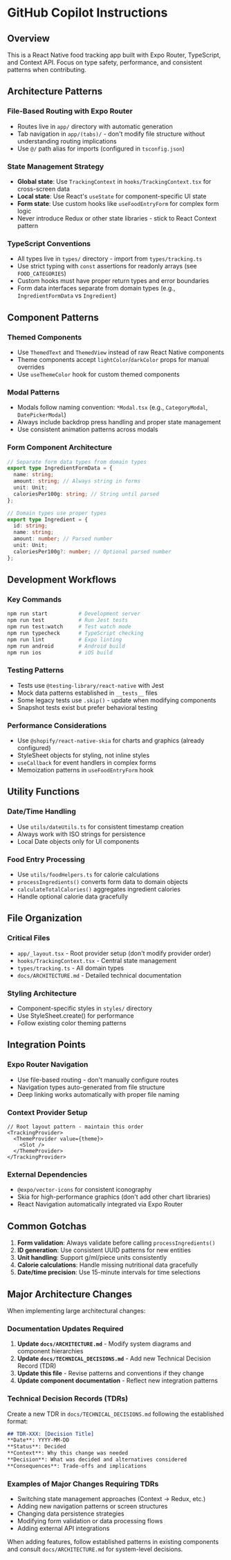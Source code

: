# GitHub Copilot Instructions

## Overview
This is a React Native food tracking app built with Expo Router, TypeScript, and Context API. Focus on type safety, performance, and consistent patterns when contributing.

## Architecture Patterns

### File-Based Routing with Expo Router
- Routes live in `app/` directory with automatic generation
- Tab navigation in `app/(tabs)/` - don't modify file structure without understanding routing implications
- Use `@/` path alias for imports (configured in `tsconfig.json`)

### State Management Strategy
- **Global state**: Use `TrackingContext` in `hooks/TrackingContext.tsx` for cross-screen data
- **Local state**: Use React's `useState` for component-specific UI state
- **Form state**: Use custom hooks like `useFoodEntryForm` for complex form logic
- Never introduce Redux or other state libraries - stick to React Context pattern

### TypeScript Conventions
- All types live in `types/` directory - import from `types/tracking.ts`
- Use strict typing with `const` assertions for readonly arrays (see `FOOD_CATEGORIES`)
- Custom hooks must have proper return types and error boundaries
- Form data interfaces separate from domain types (e.g., `IngredientFormData` vs `Ingredient`)

## Component Patterns

### Themed Components
- Use `ThemedText` and `ThemedView` instead of raw React Native components
- Theme components accept `lightColor`/`darkColor` props for manual overrides
- Use `useThemeColor` hook for custom themed components

### Modal Patterns
- Modals follow naming convention: `*Modal.tsx` (e.g., `CategoryModal`, `DatePickerModal`)
- Always include backdrop press handling and proper state management
- Use consistent animation patterns across modals

### Form Component Architecture
```typescript
// Separate form data types from domain types
export type IngredientFormData = {
  name: string;
  amount: string; // Always string in forms
  unit: Unit;
  caloriesPer100g: string; // String until parsed
};

// Domain types use proper types
export type Ingredient = {
  id: string;
  name: string;
  amount: number; // Parsed number
  unit: Unit;
  caloriesPer100g?: number; // Optional parsed number
};
```

## Development Workflows

### Key Commands
```bash
npm run start          # Development server
npm run test           # Run Jest tests
npm run test:watch     # Test watch mode
npm run typecheck      # TypeScript checking
npm run lint           # Expo linting
npm run android        # Android build
npm run ios            # iOS build
```

### Testing Patterns
- Tests use `@testing-library/react-native` with Jest
- Mock data patterns established in `__tests__` files
- Some legacy tests use `.skip()` - update when modifying components
- Snapshot tests exist but prefer behavioral testing

### Performance Considerations
- Use `@shopify/react-native-skia` for charts and graphics (already configured)
- StyleSheet objects for styling, not inline styles
- `useCallback` for event handlers in complex forms
- Memoization patterns in `useFoodEntryForm` hook

## Utility Functions

### Date/Time Handling
- Use `utils/dateUtils.ts` for consistent timestamp creation
- Always work with ISO strings for persistence
- Local Date objects only for UI components

### Food Entry Processing
- Use `utils/foodHelpers.ts` for calorie calculations
- `processIngredients()` converts form data to domain objects
- `calculateTotalCalories()` aggregates ingredient calories
- Handle optional calorie data gracefully

## File Organization

### Critical Files
- `app/_layout.tsx` - Root provider setup (don't modify provider order)
- `hooks/TrackingContext.tsx` - Central state management
- `types/tracking.ts` - All domain types
- `docs/ARCHITECTURE.md` - Detailed technical documentation

### Styling Architecture
- Component-specific styles in `styles/` directory
- Use StyleSheet.create() for performance
- Follow existing color theming patterns

## Integration Points

### Expo Router Navigation
- Use file-based routing - don't manually configure routes
- Navigation types auto-generated from file structure
- Deep linking works automatically with proper file naming

### Context Provider Setup
```tsx
// Root layout pattern - maintain this order
<TrackingProvider>
  <ThemeProvider value={theme}>
    <Slot />
  </ThemeProvider>
</TrackingProvider>
```

### External Dependencies
- `@expo/vector-icons` for consistent iconography
- Skia for high-performance graphics (don't add other chart libraries)
- React Navigation automatically integrated via Expo Router

## Common Gotchas

1. **Form validation**: Always validate before calling `processIngredients()`
2. **ID generation**: Use consistent UUID patterns for new entities
3. **Unit handling**: Support g/ml/piece units consistently
4. **Calorie calculations**: Handle missing nutritional data gracefully
5. **Date/time precision**: Use 15-minute intervals for time selections

## Major Architecture Changes

When implementing large architectural changes:

### Documentation Updates Required
1. **Update `docs/ARCHITECTURE.md`** - Modify system diagrams and component hierarchies
2. **Update `docs/TECHNICAL_DECISIONS.md`** - Add new Technical Decision Record (TDR)
3. **Update this file** - Revise patterns and conventions if they change
4. **Update component documentation** - Reflect new integration patterns

### Technical Decision Records (TDRs)
Create a new TDR in `docs/TECHNICAL_DECISIONS.md` following the established format:
```markdown
## TDR-XXX: [Decision Title]
**Date**: YYYY-MM-DD
**Status**: Decided
**Context**: Why this change was needed
**Decision**: What was decided and alternatives considered
**Consequences**: Trade-offs and implications
```

### Examples of Major Changes Requiring TDRs
- Switching state management approaches (Context → Redux, etc.)
- Adding new navigation patterns or screen structures
- Changing data persistence strategies
- Modifying form validation or data processing flows
- Adding external API integrations

When adding features, follow established patterns in existing components and consult `docs/ARCHITECTURE.md` for system-level decisions.